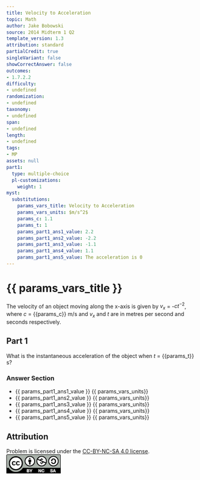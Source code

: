 ```yaml
---
title: Velocity to Acceleration
topic: Math
author: Jake Bobowski
source: 2014 Midterm 1 Q2
template_version: 1.3
attribution: standard
partialCredit: true
singleVariant: false
showCorrectAnswer: false
outcomes:
- 1.7.2.2
difficulty:
- undefined
randomization:
- undefined
taxonomy:
- undefined
span:
- undefined
length:
- undefined
tags:
- MP
assets: null
part1:
  type: multiple-choice
  pl-customizations:
    weight: 1
myst:
  substitutions:
    params_vars_title: Velocity to Acceleration
    params_vars_units: $m/s^2$
    params_c: 1.1
    params_t: 1
    params_part1_ans1_value: 2.2
    params_part1_ans2_value: -2.2
    params_part1_ans3_value: -1.1
    params_part1_ans4_value: 1.1
    params_part1_ans5_value: The acceleration is 0
---
```

# {{ params_vars_title }}
The velocity of an object moving along the x-axis is given by $v_x$ = -$ct^{-2}$, where $c$ = {{params_c}} m/s
and $v_x$ and $t$ are in metres per second and seconds respectively.

## Part 1

What is the instantaneous acceleration of the object when $t$ = {{params_t}} s?

### Answer Section

- {{ params_part1_ans1_value }} {{ params_vars_units}}
- {{ params_part1_ans2_value }} {{ params_vars_units}}
- {{ params_part1_ans3_value }} {{ params_vars_units}}
- {{ params_part1_ans4_value }} {{ params_vars_units}}
- {{ params_part1_ans5_value }} {{ params_vars_units}}

## Attribution

Problem is licensed under the [CC-BY-NC-SA 4.0 license](https://creativecommons.org/licenses/by-nc-sa/4.0/).<br> ![The Creative Commons 4.0 license requiring attribution-BY, non-commercial-NC, and share-alike-SA license.](https://raw.githubusercontent.com/firasm/bits/master/by-nc-sa.png)